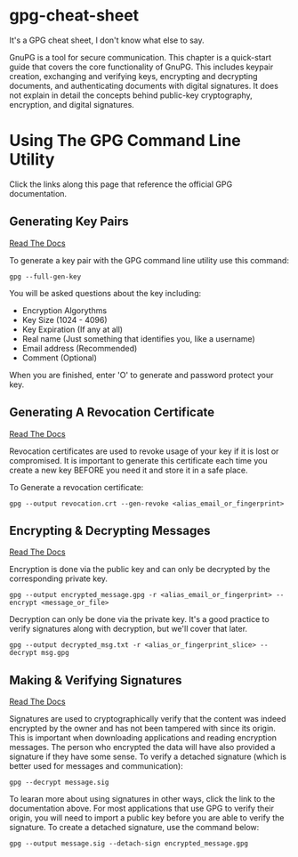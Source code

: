 # gpg-cheat-sheet
It's a GPG cheat sheet, I don't know what else to say.

GnuPG is a tool for secure communication. This chapter is a quick-start guide that covers the core functionality of GnuPG. This includes keypair creation, exchanging and verifying keys, encrypting and decrypting documents, and authenticating documents with digital signatures. It does not explain in detail the concepts behind public-key cryptography, encryption, and digital signatures. 

# Using The GPG Command Line Utility
Click the links along this page that reference the official GPG documentation. 

## Generating Key Pairs
[Read The Docs](https://www.gnupg.org/gph/en/manual/c14.html)

To generate a key pair with the GPG command line utility use this command:
```
gpg --full-gen-key
```

You will be asked questions about the key including:
* Encryption Algorythms
* Key Size (1024 - 4096)
* Key Expiration (If any at all)
* Real name (Just something that identifies you, like a username)
* Email address (Recommended)
* Comment (Optional)

When you are finished, enter 'O' to generate and password protect your key.

## Generating A Revocation Certificate
[Read The Docs](https://www.gnupg.org/gph/en/manual/c14.html)

Revocation certificates are used to revoke usage of your key if it is lost or compromised. It is important to generate this certificate each time you create a new key BEFORE you need it and store it in a safe place.

To Generate a revocation certificate:
```
gpg --output revocation.crt --gen-revoke <alias_email_or_fingerprint>
```

## Encrypting & Decrypting Messages
[Read The Docs](https://www.gnupg.org/gph/en/manual/x110.html)

Encryption is done via the public key and can only be decrypted by the corresponding private key.
```
gpg --output encrypted_message.gpg -r <alias_email_or_fingerprint> --encrypt <message_or_file>
```

Decryption can only be done via the private key. It's a good practice to verify signatures along with decryption, but we'll cover that later.
```
gpg --output decrypted_msg.txt -r <alias_or_fingerprint_slice> --decrypt msg.gpg
```

## Making & Verifying Signatures
[Read The Docs](https://www.gnupg.org/gph/en/manual/x135.html)

Signatures are used to cryptographically verify that the content was indeed encrypted by the owner and has not been tampered with since its origin. This is important when downloading applications and reading encryption messages. The person who encrypted the data will have also provided a signature if they have some sense. To verify a detached signature (which is better used for messages and communication):
```
gpg --decrypt message.sig
```

To learan more about using signatures in other ways, click the link to the documentation above. For most applications that use GPG to verify their origin, you will need to import a public key before you are able to verify the signature. To create a detached signature, use the command below:
```
gpg --output message.sig --detach-sign encrypted_message.gpg
```
